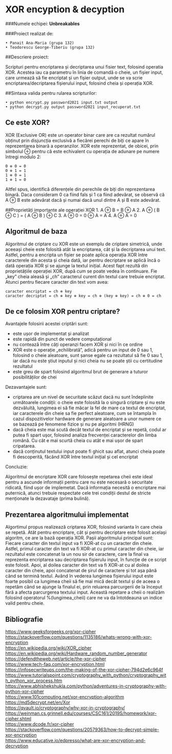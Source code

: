 # XOR encyption & decyption


<!-- Scripts for encryption and decryption with XOR that take as a parameter from the command line a key and a file and perform encryption/decryption using the given key.

Example of valid inputs:

• python encrypt.py password2021 input.txt output

• python decrypt.py output password2021 input_recuperat.txt

Note that the input.txt file is always a text file and the output file is a binary file.
-->
###Numele echipei: **Unbreakables**

###Proiect realizat de: 

    • Panait Ana-Maria (grupa 132)
    • Teodorescu George-Tiberiu (grupa 132)

##Descriere proiect:

Scripturi pentru encriptarea și decriptarea unui fisier text, folosind operatia XOR. Acestea iau ca 
parametru în linia de comandă o cheie, un fișier input, care urmează să fie encriptat 
și un fișier output, unde se va scrie encriptarea/decriptarea fișierului input, folosind cheia 
și operația XOR.



##Sintaxa valida pentru rularea scripturilor:

    • python encrypt.py password2021 input.txt output
    • python decrypt.py output password2021 input_recuperat.txt

## Ce este XOR?
XOR (Exclusive OR) este un operator binar care are ca rezultat numărul obținut prin 
disjuncția exclusivă a fiecărei perechi de biți ce apare în reprezentarea binară a operanzilor.
XOR este reprezentat, de obicei, prin simbolul ⊕ pentru că este echivalent cu operația de adunare 
pe numere întregi modulo 2: 

    0 ⊕ 0 = 0
    0 ⊕ 1 = 1
    1 ⊕ 0 = 1
    1 ⊕ 1 = 0

Altfel spus, identifică diferențele din perechile de biți din reprezentarea binară. Daca consideram 0 ca fiind fals și 1 ca fiind adevărat, se observă că A ⊕ B este adevărat dacă și numai dacă unul 
dintre A și B este adevărat.
		
##Proprietăți importante ale operației XOR
    1. A ⊕ B = B ⊕ A
    2. A ⊕ ( B ⊕ C ) = ( A ⊕ B ) ⊕ C
    3. A ⊕ 0 = 0 ⊕ A = A
    4. A ⊕ A = 0

## Algoritmul de baza
Algoritmul de criptare cu XOR este un exemplu de criptare simetrică, unde aceeași cheie este folosită 
atât la encriptarea, cât și la decriptarea unui text. Astfel, pentru a encripta un fișier se poate aplica 
operația XOR între caracterele din acesta și cheia dată, iar pentru decriptare se aplică încă o dată 
operația XOR și se ajunge la textul inițial. Acest fapt rezultă din proprietățiile
operației XOR, după cum se poate vedea în continuare. Fie „key” cheia aleasă și „ch” caracterul curent din textul care trebuie encriptat. 
Atunci pentru fiecare caracter din text vom avea:
    
    caracter encriptat = ch ⊕ key
    caracter decriptat = ch ⊕ key ⊕ key = ch ⊕ (key ⊕ key) = ch ⊕ 0 = ch

## De ce folosim XOR pentru criptare?

Avantajele folosirii acestei criptări sunt:
- este ușor de implementat și analizat
- este rapidă din punct de vedere computațional
- nu contează între câți operanzi facem XOR și nici în ce ordine
- XOR este o operație „echilibrată”, adică pentru un input de 0 sau 1, folosind o cheie aleatoare,
  sunt șanse egale ca rezultatul să fie 0 sau 1, iar dacă nu este știut inputul și nici cheia 
  nu se poate știi cu certitudine rezultatul
- este greu de spart folosind algoritmul brut de generare a tuturor posibilităților de chei
  
Dezavantajele sunt:
- criptarea are un nivel de securitate scăzut dacă nu sunt îndeplinite următoarele condiții: o cheie este folosită la o singură criptare 
  și nu este dezvăluită, lungimea ei să fie măcar la fel de mare ca textul de encriptat, iar caracterele din cheie sa fie perfect aleatoare, 
  cum se întampla în cazul dispozitivelor hardware de generare aleatoare a unor numere ce se bazează pe fenomene fizice
  și nu pe algoritmi (HRNG)
- dacă cheia este mai scută decât textul de encriptat și se repetă, codul ar putea fi spart ușor, folosind analiza 
  frecvenței caracterelor din limba română. Cu cât e mai scurtă cheia cu atât e mai ușor de spart cripatarea.
- dacă conținutul textului input poate fi ghicit sau aflat, atunci cheia poate fi descoperită, făcând 
XOR între textul inițial și cel encriptat
  
Concluzie: 

Algoritmul de encriptare XOR care folosește repetarea cheii este ideal pentru a ascunde informații 
pentru care nu este necesară o securitate ridicată, fiind ușor de implemetat. Dacă informația necesită o
encriptare mai puternică, atunci trebuie respectate cele trei condiții destul de stricte menționate la dezavataje
(prima bulină).

## Prezentarea algoritmului implementat

Algortimul propus realizează criptarea XOR, folosind varianta în care cheia se repetă. Atât pentru encriptare, 
cât și pentru decriptare este folosit același algoritm, ce are la bază operația XOR. Pașii algoritmului principal sunt:
Fiecare caracter din textul input va fi XOR-at cu un caracter din cheie. Astfel, primul caracter din text 
va fi XOR-at cu primul caracter din cheie, iar rezultatul este concatenat la un nou sir de caractere, 
care la final va reprezenta encriptarea sau decriptarea fișierulu input, în funcție de ce script este folosit.
Apoi, al doilea caracter din text va fi XOR-at cu al doilea caracter din cheie, apoi concatenat de șirul de caractere
și tot așa până când se termină textul. Având în vederea lungimea fișierului input este foarte posibil ca
lungimea cheii să fie mai mică decât textul și de aceea o repetăm când se ajunge la finalul ei, prin 
reluarea parcurgerii de la început fără a afecta parcurgerea textului input. Această repetare a cheii
o realizăm folosind operatorul %(lungimea_cheii) care ne va da întotdeauna un indice valid pentru cheie.


## Bibliografie

https://www.geeksforgeeks.org/xor-cipher \
https://stackoverflow.com/questions/1135186/whats-wrong-with-xor-encryption \
https://en.wikipedia.org/wiki/XOR_cipher \
https://en.wikipedia.org/wiki/Hardware_random_number_generator \
https://defendtheweb.net/article/the-xor-cipher \
https://www.tech-faq.com/xor-encryption.html \
https://infosecwriteups.com/the-making-of-the-xor-cipher-794d2e6c964f \
https://www.tutorialspoint.com/cryptography_with_python/cryptography_with_python_xor_process.htm \
https://www.abhishekshukla.com/python/adventures-in-cryptography-with-python-xor-cipher \
https://www.101computing.net/xor-encryption-algorithm \
https://md5decrypt.net/en/Xor \
https://qvault.io/cryptography/why-xor-in-cryptography/ \
https://weinman.cs.grinnell.edu/courses/CSC161/2019S/homework/xor-cipher.shtml \
https://www.dcode.fr/xor-cipher \
https://stackoverflow.com/questions/20579363/how-to-decrypt-simple-xor-encryption \
https://www.educative.io/edpresso/what-are-xor-encryption-and-decryption